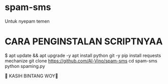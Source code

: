 # spam-sms
Untuk nyepam temen
# CARA PENGINSTALAN SCRIPTNYAA

$ apt update && apt upgrade -y
apt install python git -y
pip install requests mechanize
git clone https://github.com/Al-Vino/spam-sms
cd spam-sms
python spaming.py

🌟 KASIH BINTANG WOY🌟
